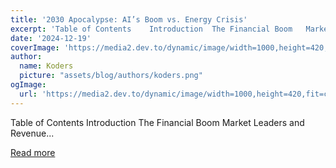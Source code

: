 ```yaml
---
title: '2030 Apocalypse: AI’s Boom vs. Energy Crisis'
excerpt: 'Table of Contents    Introduction  The Financial Boom   Market Leaders and Revenue...'
date: '2024-12-19'
coverImage: 'https://media2.dev.to/dynamic/image/width=1000,height=420,fit=cover,gravity=auto,format=auto/https%3A%2F%2Fdev-to-uploads.s3.amazonaws.com%2Fuploads%2Farticles%2F060ch3fg8chg0jivwbh6.png'
author:
  name: Koders
  picture: "assets/blog/authors/koders.png"
ogImage:
  url: 'https://media2.dev.to/dynamic/image/width=1000,height=420,fit=cover,gravity=auto,format=auto/https%3A%2F%2Fdev-to-uploads.s3.amazonaws.com%2Fuploads%2Farticles%2F060ch3fg8chg0jivwbh6.png'
---
```


Table of Contents    Introduction  The Financial Boom   Market Leaders and Revenue...

[Read more](https://dev.to/dansasser/2030-apocalypse-ais-boom-vs-energy-crisis-5fec)
